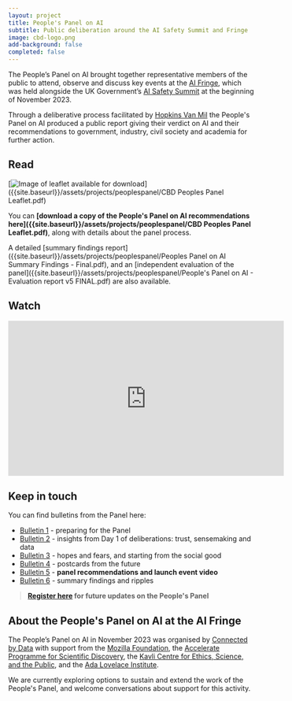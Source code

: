 ```yaml
---
layout: project
title: People's Panel on AI
subtitle: Public deliberation around the AI Safety Summit and Fringe
image: cbd-logo.png
add-background: false
completed: false
---
```


The People’s Panel on AI brought together representative members of the public to attend, observe and discuss key events at the [AI Fringe](https://aifringe.org/), which was held alongside the UK Government’s [AI Safety Summit](https://www.gov.uk/government/publications/ai-safety-summit-introduction) at the beginning of November 2023.

Through a deliberative process facilitated by [Hopkins Van Mil](http://www.hopkinsvanmil.co.uk/) the People's Panel on AI produced a public report giving their verdict on AI and their recommendations to government, industry, civil society and academia for further action.

<!--more-->

## Read

[![Image of leaflet available for download]({{site.baseurl}}/assets/projects/peoplespanel/peoples-panel-recommendations.png)]({{site.baseurl}}/assets/projects/peoplespanel/CBD Peoples Panel Leaflet.pdf)

You can **[download a copy of the People's Panel on AI recommendations here]({{site.baseurl}}/assets/projects/peoplespanel/CBD Peoples Panel Leaflet.pdf)**, along with details about the panel process. 

A detailed [summary findings report]({{site.baseurl}}/assets/projects/peoplespanel/Peoples Panel on AI Summary Findings - Final.pdf), and an [independent evaluation of the panel]({{site.baseurl}}/assets/projects/peoplespanel/People's Panel on AI - Evaluation report v5 FINAL.pdf) are also available.

## Watch

<iframe width="560" height="315" src="https://www.youtube-nocookie.com/embed/PpkXPniyNoo?si=2z_SE-kZCLqXUdA6" title="YouTube video player" frameborder="0" allow="accelerometer; autoplay; clipboard-write; encrypted-media; gyroscope; picture-in-picture; web-share" allowfullscreen></iframe>

## Keep in touch

You can find bulletins from the Panel here:

* [Bulletin 1](http://connectedbydata.org/news/2023/10/27/peoples-panel-bulletin-1) - preparing for the Panel
* [Bulletin 2](http://connectedbydata.org/news/2023/10/31/peoples-panel-bulletin-2) - insights from Day 1 of deliberations: trust, sensemaking and data
* [Bulletin 3](http://connectedbydata.org/news/2023/11/01/peoples-panel-bulletin-3) - hopes and fears, and starting from the social good
* [Bulletin 4](http://connectedbydata.org/news/2023/11/02/peoples-panel-bulletin-4) - postcards from the future
* [Bulletin 5](http://connectedbydata.org/news/2023/11/03/peoples-panel-bulletin-5) - **panel recommendations and launch event video**
* [Bulletin 6](https://connectedbydata.org/news/2023/11/17/peoples-panel-bulletin-6) - summary findings and ripples 

> **[Register here](https://docs.google.com/forms/d/e/1FAIpQLSczHuF7dIMGuPVegZ8kNBB4oZmOwvmSxV8Ic7WMx0HTerY2UQ/viewform) for future updates on the People's Panel**

## About the People's Panel on AI at the AI Fringe

The People’s Panel on AI in November 2023 was organised by [Connected by Data](https://connectedbydata.org/) with support from the [Mozilla Foundation](https://foundation.mozilla.org/), the [Accelerate Programme for Scientific Discovery](https://www.cst.cam.ac.uk/accelerate), the [Kavli Centre for Ethics, Science, and the Public](https://www.kcesp.ac.uk/), and the [Ada Lovelace Institute](https://www.adalovelaceinstitute.org/).

We are currently exploring options to sustain and extend the work of the People's Panel, and welcome conversations about support for this activity. 